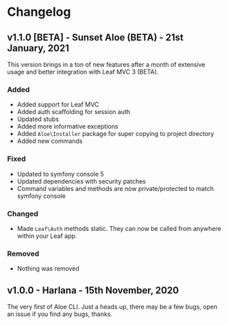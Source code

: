 <!-- markdownlint-disable no-duplicate-header -->
# Changelog

## v1.1.0 [BETA] - Sunset Aloe (BETA) - 21st January, 2021

This version brings in a ton of new features after a month of extensive usage and better integration with Leaf MVC 3 (BETA).

### Added

- Added support for Leaf MVC
- Added auth scaffolding for session auth
- Updated stubs
- Added more informative exceptions
- Added `Aloe\Installer` package for super copying to project directory
- Added new commands

### Fixed

- Updated to symfony console 5
- Updated dependencies with security patches
- Command variables and methods are now private/protected to match symfony console

### Changed

- Made `Leaf\Auth` methods static. They can now be called from anywhere within your Leaf app.

### Removed

- Nothing was removed

## v1.0.0 - Harlana - 15th November, 2020

The very first of Aloe CLI. Just a heads up, there may be a few bugs, open an issue if you find any bugs, thanks.
